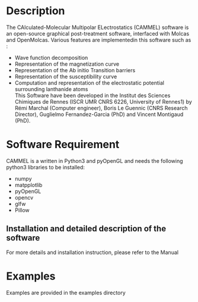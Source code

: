 # Description
The CAlculated-Molecular Multipolar ELectrostatics (CAMMEL) software is an open-source graphical post-treatment software, interfaced with Molcas and OpenMolcas. Various features are implementedin this software such as :
- Wave function decomposition
- Representation of the magnetization curve
- Representation of the Ab initio Transition barriers
- Representation of the susceptibility curve
- Computation and representation of the electrostatic potential surrounding lanthanide atoms <br/>
This Software have been developed in the Institut des Sciences Chimiques de Rennes (ISCR UMR CNRS 6226, University of Rennes1) by Rémi Marchal (Computer engineer), Boris Le Guennic (CNRS Research Director), Guglielmo Fernandez-Garcia (PhD) and Vincent Montigaud (PhD).
# Software Requirement
CAMMEL is a written in Python3 and pyOpenGL and needs the following python3 libraries to be installed:
- numpy
- matpplotlib
- pyOpenGL
- opencv
- glfw
- Pillow
## Installation and detailed description of the software
For more details and installation instruction, please refer to the Manual
# Examples
Examples are provided in the examples directory
